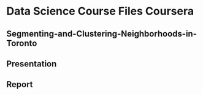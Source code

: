# Data Science Course Files Coursera
## Segmenting-and-Clustering-Neighborhoods-in-Toronto
## Presentation
## Report
